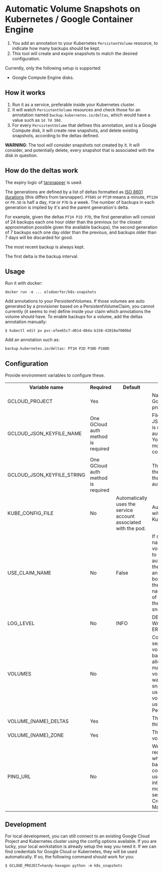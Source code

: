 Automatic Volume Snapshots on Kubernetes / Google Container Engine
==================================================================

1. You add an annotation to your Kubernetes `PersistentVolume` resource,
   to indicate how many backups should be kept.
2. This tool will create and expire snapshots to match the desired
   configuration.

Currently, only the following setup is supported:

- Google Compute Engine disks.


How it works
------------

1. Run it as a service, preferable inside your Kubernetes cluster.
2. It will watch `PersistentVolume` resources and check those for an
   annotation named `backup.kubernetes.io/deltas`, which would have
   a value such as `1d 7d 30d`.
3. For every `PersistentVolume` that defines this annotation, and is
   a Google Compute disk, it will create new snapshots, and delete
   existing snapshots, according to the deltas defined.

  **WARNING**: The tool *will* consider snapshots not created by it.
  It will consider, and potentially delete, every snapshot that is
  associated with the disk in question.


How do the deltas work
----------------------

The expiry logic of [tarsnapper](https://github.com/miracle2k/tarsnapper)
is used.

The generations are defined by a list of deltas formatted as [ISO 8601
durations](https://en.wikipedia.org/wiki/ISO_8601#Durations) (this differs from
tarsnapper). ``PT60S`` or ``PT1M`` means a minute, ``PT12H`` or ``P0.5D`` is
half a day, ``P1W`` or ``P7D`` is a week. The number of backups in each
generation is implied by it's and the parent generation's delta.

For example, given the deltas ``PT1H P1D P7D``, the first generation will
consist of 24 backups each one hour older than the previous
(or the closest approximation possible given the available backups),
the second generation of 7 backups each one day older than the previous,
and backups older than 7 days will be discarded for good.

The most recent backup is always kept.

The first delta is the backup interval.


Usage
-----

Run it with docker:

    docker run -e ... elsdoerfer/k8s-snapshots


Add annotations to your PersistentVolumes. If those volumes are auto
generated by a provisioner based on a PersistentVolumeClaim, you cannot
currently (it seems to me) define inside your claim which annotations
the volume should have. To enable backups for a volume, add the
deltas annotation manually:

    $ kubectl edit pv pvc-afee65c7-d014-084a-b158-42010af000bd

Add an annotation such as:

    backup.kubernetes.io/deltas: PT1H P2D P30D P180D


Configuration
-------------

Provide environment variables to configure these.

<table>
  <tr>
    <th>Variable name</th>
    <th>Required</th>
    <th>Default</th>
    <th>Description</th>
  </tr>
  <tr>
    <td>GCLOUD_PROJECT</td>
    <td>Yes</td>
    <td></td>
    <td>Name of the Google Cloud project</td>
  </tr>
  <tr>
    <td>GCLOUD_JSON_KEYFILE_NAME</td>
    <td>One GCloud auth method is required</td>
    <td></td>
    <td>
      Filename to the JSON keyfile that is used to authenticate. You'll want
      to mount it into the container.
    </td>
  </tr>
  <tr>
    <td>GCLOUD_JSON_KEYFILE_STRING</td>
    <td>One GCloud auth method is required</td>
    <td></td>
    <td>
      The contents of the JSON keyfile that is used to authenticate.
    </td>
  </tr>
  <tr>
    <td>KUBE_CONFIG_FILE</td>
    <td>No</td>
    <td>Automatically uses the service account associated with the pod.</td>
    <td>
      Authentification with the Kubernetes API.
    </td>
  </tr>
  <tr>
    <td>USE_CLAIM_NAME</td>
    <td>No</td>
    <td>False</td>
    <td>If set, and the name of the volume is known to be autogenerated
        by the provisioner, and the volume is bound to a claim,
        then use the namespace/name of the claim as the name for the
        snapshots.
    </td>
  </tr>
  <tr>
    <td>LOG_LEVEL</td>
    <td>No</td>
    <td>INFO</td>
    <td>DEBUG, INFO, WARNING, ERROR</td>
  </tr>
  <tr>
    <td>VOLUMES</td>
    <td>No</td>
    <td></td>
    <td>
      Comma-separated list of volumes to backup. This allows you to
      manually specify volumes you want to create snapshots for; useful
      for volumes you are using without a PersistentVolume.
    </td>
  </tr>
  <tr>
    <td>VOLUME_{NAME}_DELTAS</td>
    <td>Yes</td>
    <td></td>
    <td>
      The deltas for this volume.
    </td>
  </tr>
  <tr>
    <td>VOLUME_{NAME}_ZONE</td>
    <td>Yes</td>
    <td></td>
    <td>
      The zone for this volume.
    </td>
  </tr>
  <tr>
    <td>PING_URL</td>
    <td>No</td>
    <td></td>
    <td>
      We'll send a GET request to this url whenever a backup completes.
      This is useful for integrating with monitoring services like
      Cronitor or Dead Man's Snitch.
    </td>
  </tr>
</table>


Development
-----------

For local development, you can still connect to an existing Google
Cloud Project and Kubernetes cluster using the config options
available. If you are lucky, your local workstation is already setup
the way you need it. If we can find credentials for Google Cloud
or Kubernetes, they will be used automatically. If so, the following
command should work for you:

    $ GCLOUD_PROJECT=handy-hexagon python -m k8s_snapshots
